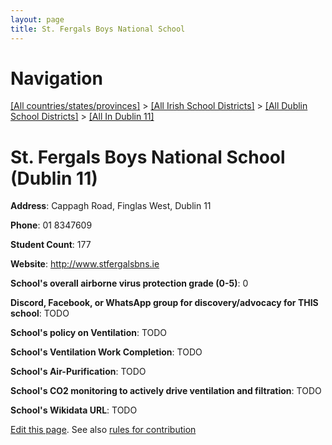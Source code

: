 ```yaml
---
layout: page
title: St. Fergals Boys National School
---
```

# Navigation

[[All countries/states/provinces]](../../../..) > [[All Irish School Districts]](../../..) > [[All Dublin School Districts]](../..) > [[All In Dublin 11]](..)

# St. Fergals Boys National School (Dublin 11)

**Address**: Cappagh Road, Finglas West, Dublin 11

**Phone**: 01 8347609

**Student Count**: 177

**Website**: <http://www.stfergalsbns.ie>

**School's overall airborne virus protection grade (0-5)**: 0

**Discord, Facebook, or WhatsApp group for discovery/advocacy for THIS school**: TODO

**School's policy on Ventilation**: TODO

**School's Ventilation Work Completion**: TODO

**School's Air-Purification**: TODO

**School's CO2 monitoring to actively drive ventilation and filtration**: TODO

**School's Wikidata URL**: TODO


[Edit this page](https://github.com/ventilate-schools/Ireland/edit/main/./Dublin_11/St._Fergals_Boys_National_School.md). See also [rules for contribution](../../../contribution-rules/)